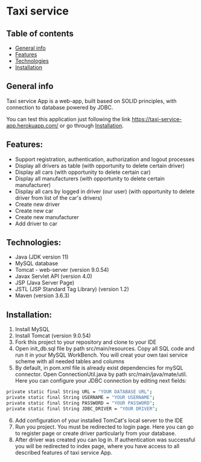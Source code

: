 # Taxi service

## Table of contents

* [General info](#general-info)
* [Features](#features)
* [Technologies](#technologies)
* [Installation](#installation)

<a id="general-info"></a>
## General info

Taxi service App is a web-app, built based on SOLID
principles, with connection to database powered by JDBC.

You can test this application just following the link https://taxi-service-app.herokuapp.com/ or go through [Installation](#installation).

<a id="features"></a>
## Features:

- Support registration, authentication, authorization and logout processes
- Display all drivers as table (with opportunity to delete certain driver)
- Display all cars (with opportunity to delete certain car)
- Display all manufacturers (with opportunity to delete certain manufacturer)
- Display all cars by logged in driver (our user) (with opportunity to delete driver from list of the car's drivers)
- Create new driver
- Create new car
- Create new manufacturer
- Add driver to car

<a id="technologies"></a>
## Technologies:

- Java (JDK version 11)
- MySQL database
- Tomcat - web-server (version 9.0.54)
- Javax Servlet API (version 4.0)
- JSP (Java Server Page)
- JSTL (JSP Standard Tag Library) (version 1.2)
- Maven (version 3.6.3)

<a id="installation"></a>
## Installation:

1. Install MySQL
2. Install Tomcat (version 9.0.54)
3. Fork this project to your repository and clone to your IDE
4. Open init_db.sql file by path src/main/resources. Copy all SQL code and run it in your MySQL WorkBench. You will creat your own taxi service scheme with all needed tables and columns
5.  By default, in pom.xml file is already exist dependencies for mySQL connector. Open ConnectionUtil.java by path src/main/java/mate/util. Here you can configure your JDBC connection by editing next fields:
```sh
private static final String URL = "YOUR DATABASE URL";
private static final String USERNAME = "YOUR USERNAME";
private static final String PASSWORD = "YOUR PASSWORD";
private static final String JDBC_DRIVER = "YOUR DRIVER";
```
6. Add configuration of your installed TomCat's local server to the IDE
7. Run you project. You must be redirected to login page. Here you can go to register page or create driver particularly from your database.
8. After driver was created you can log in. If authentication was successful you will be redirected to index page, where you have access to all described features of taxi service App.
